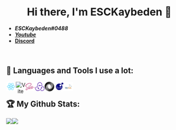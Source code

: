 <div align="center">
  <h1>Hi there, I'm ESCKaybeden 👋</h1>
</div>
  
- **_ESCKaybeden#0488_**
- [**_Youtube_**](https://www.youtube.com/channel/UCwmyBjDNow69-4A2jCRe4Sg)
- [**Discord**](https://discord.gg/2drcthqyAF)

<br/>

## 🤔 Languages and Tools I use a lot:
<p align="center">
  <img align="left" alt="React" width="26px" src="https://raw.githubusercontent.com/github/explore/80688e429a7d4ef2fca1e82350fe8e3517d3494d/topics/react/react.png"/>
  <img align="left" alt="Vite" width="26px" src="https://vitejs.dev/logo.svg" />
  <img align="left" alt="Sass" width="26px" src="https://raw.githubusercontent.com/github/explore/80688e429a7d4ef2fca1e82350fe8e3517d3494d/topics/sass/sass.png" />
  <img align="left" alt="Redux" width="26px" src="https://raw.githubusercontent.com/github/explore/80688e429a7d4ef2fca1e82350fe8e3517d3494d/topics/redux/redux.png" />
  <img align="left" alt="Json" width="26px" src="https://raw.githubusercontent.com/github/explore/80688e429a7d4ef2fca1e82350fe8e3517d3494d/topics/json/json.png" />
  <img align="left" alt="Lua" width="26px" src="https://raw.githubusercontent.com/github/explore/80688e429a7d4ef2fca1e82350fe8e3517d3494d/topics/lua/lua.png" />
  <img align="left" alt="MySQL" width="26px" src="https://raw.githubusercontent.com/github/explore/80688e429a7d4ef2fca1e82350fe8e3517d3494d/topics/mysql/mysql.png" />
  <br/>
</p>


  ## :trophy: My Github Stats:
<div>
  <a href="https://github-readme-stats.vercel.app/api?username=ESCKaybeden&theme=material-palenight">
    <img  align="left" src="https://github-readme-stats.vercel.app/api?username=ESCKaybeden&count_private=true&show_icons=true&theme=material-palenight" />
  </a>
  <a href="https://github-readme-stats.vercel.app/api/top-langs/?username=ESCKaybeden&hide=php&theme=material-palenight">
    <img align="left" src="https://github-readme-stats.vercel.app/api/top-langs/?username=ESCKaybeden&hide=php&theme=material-palenight" />
  </a>
</div>
